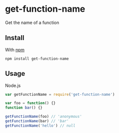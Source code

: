 get-function-name
=================

Get the name of a function

Install
-------

With [npm](https://npmjs.org)

```
npm install get-function-name
```

Usage
-----

Node.js

```js
var getFunctionName = require('get-function-name')

var foo = function() {}
function bar() {}

getFunctionName(foo) // 'anonymous'
getFunctionName(bar) // 'bar'
getFunctionName('hello') // null
```
